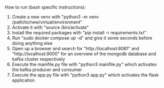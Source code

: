 How to run (bash specific instructions):


1) Create a new venv with "python3 -m venv /path/to/new/virtual/environment"
2) Activate it with "source <venv>/bin/activate"
3) Install the required packages with "pip install -r requirements.txt"
4) Run "sudo docker compose up -d" and give it some seconds before doing anything else
5) Open up a browser and search for "http://localhost:8081" and "http://localhost:9000" for an overview of the mongodb database and kafka cluster respectively
6) Execute the mainfile.py file with "python3 mainfile.py" which activates the kafka producer and consumer
7) Execute the app.py file with "python3 app.py" which activates the flask application
